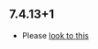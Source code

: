 ## 7.4.13+1

- Please [look to this](https://dooboolab.github.io/flutter_sound/book/CHANGELOG.html)

